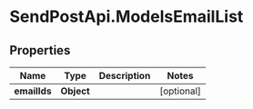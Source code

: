 # SendPostApi.ModelsEmailList

## Properties
Name | Type | Description | Notes
------------ | ------------- | ------------- | -------------
**emailIds** | **Object** |  | [optional] 


